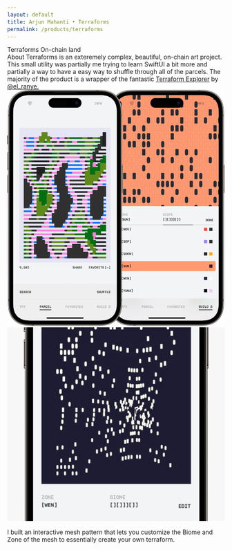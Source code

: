 ```yaml
---
layout: default 
title: Arjun Mahanti • Terraforms
permalink: /products/terraforms
---
```


<section id="header-terraforms" class="color-terraforms page-header">
    <div class="row">
        <span class="title white">Terraforms</span>
        <span class="subtitle white">On-chain land</span>
    </div>
</section>
<section>
    <div class="row">
        <span class="title">About</span>
        <span class="subtitle">Terraforms is an exteremely complex, beautiful, on-chain art project. This small utility was partially me trying to learn SwiftUI a bit more and partially a way to have a easy way to shuffle through all of the parcels. The majority of the product is a wrapper of the fantastic <a href="https://terraformexplorer.xyz/" target="_blank">Terraform Explorer</a> by <a href="https://twitter.com/el__ranye" target="_blank">@el_ranye.</a></span>
    </div>
</section>
<section>
    <img src="/img/products/terraforms/01.jpg" loading="lazy">
</section>
<section>
    <img src="/img/products/terraforms/02.jpg" loading="lazy">
    <p class="caption">I built an interactive mesh pattern that lets you customize the Biome and Zone of the mesh to essentially create your own terraform.</p>
</section>